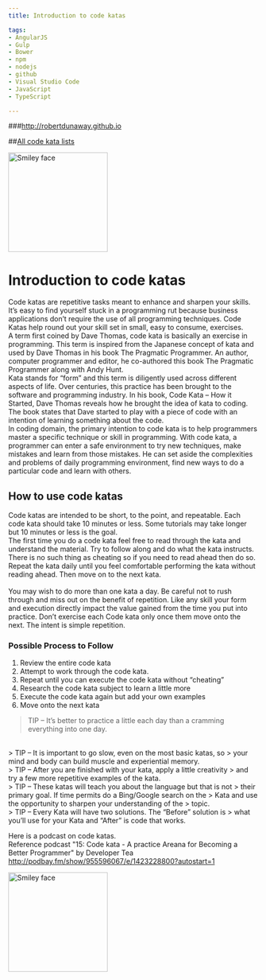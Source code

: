 ```yaml
---
title: Introduction to code katas

tags: 
- AngularJS
- Gulp
- Bower
- npm
- nodejs
- github
- Visual Studio Code
- JavaScript
- TypeScript

---
```


###http://robertdunaway.github.io

##[All code kata lists](http://mycodekatas.github.io/)

 <img src="https://raw.githubusercontent.com/robertdunaway/katas-typescript/master/katas-TS-logo.png" alt="Smiley face" height="200" width="200"> 

# Introduction to code katas
Code katas are repetitive tasks meant to enhance and sharpen your skills.
<br />
It’s easy to find yourself stuck in a programming rut because business applications don’t require the use of all programming techniques.  Code Katas help round out your skill set in small, easy to consume, exercises.
<br />
A term first coined by Dave Thomas, code kata is basically an exercise in programming. This term is inspired from the Japanese concept of kata and used by Dave Thomas in his book The Pragmatic Programmer.  An author, computer programmer and editor, he co-authored this book The Pragmatic Programmer along with Andy Hunt.
<br />
Kata stands for “form” and this term is diligently used across different aspects of life.  Over centuries, this practice has been brought to the software and programming industry. In his book, Code Kata – How it Started, Dave Thomas reveals how he brought the idea of kata to coding. The book states that Dave started to play with a piece of code with an intention of learning something about the code.
<br />
In coding domain, the primary intention to code kata is to help programmers master a specific technique or skill in programming. With code kata, a programmer can enter a safe environment to try new techniques, make mistakes and learn from those mistakes. He can set aside the complexities and problems of daily programming environment, find new ways to do a particular code and learn with others.

## How to use code katas
Code katas are intended to be short, to the point, and repeatable.  Each code kata should take 10 minutes or less.  Some tutorials may take longer but 10 minutes or less is the goal.
<br />
The first time you do a code kata feel free to read through the kata and understand the material.  Try to follow along and do what the kata instructs.  There is no such thing as cheating so if you need to read ahead then do so.
<br />
Repeat the kata daily until you feel comfortable performing the kata without reading ahead.  Then move on to the next kata.  
<br />
You may wish to do more than one kata a day.  Be careful not to rush through and miss out on the benefit of repetition.  Like any skill your form and execution directly impact the value gained from the time you put into practice. Don’t exercise each Code kata only once them move onto the next.  The intent is simple repetition.

### Possible Process to Follow

 1. Review the entire code kata
 2. Attempt to work through the code kata.
 3.	Repeat until you can execute the code kata without “cheating”
 4.	Research the code kata subject to learn a little more
 5.	Execute the code kata again but add your own examples
 6.	Move onto the next kata


> TIP – It’s better to practice a little each day than a cramming
> everything into one day.
<br />
> TIP – It is important to go slow, even on the most basic katas, so
> your mind and body can build muscle and experiential memory.
<br />
> TIP – After you are finished with your kata, apply a little creativity
> and try a few more repetitive examples of the kata.
<br />
> TIP – These katas will teach you about the language but that is not
> their primary goal. If time permits do a Bing/Google search on the
> Kata and use the opportunity to sharpen your understanding of the
> topic.
<br />
> TIP – Every Kata will have two solutions.  The “Before” solution is
> what you’ll use for your Kata and “After” is code that works.

Here is a podcast on code katas.
<br />
Reference podcast "15: Code kata - A practice Areana for Becoming a Better Programmer" by Developer Tea
http://podbay.fm/show/955596067/e/1423228800?autostart=1

 <img src="https://raw.githubusercontent.com/robertdunaway/katas-typescript/master/katas-TS-logo.png" alt="Smiley face" height="200" width="200"> 